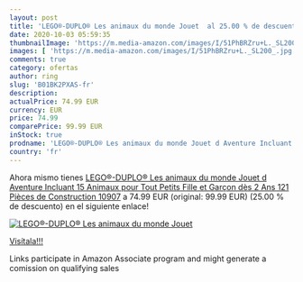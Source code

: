 ```yaml
---
layout: post
title: 'LEGO®-DUPLO® Les animaux du monde Jouet  al 25.00 % de descuento'
date: 2020-10-03 05:59:35
thumbnailImage: 'https://m.media-amazon.com/images/I/51PhBRZru+L._SL200_.jpg'
images: [ 'https://m.media-amazon.com/images/I/51PhBRZru+L._SL200_.jpg' ]
comments: true
category: ofertas
author: ring
slug: 'B01BK2PXAS-fr'
description:
actualPrice: 74.99 EUR
currency: EUR
price: 74.99
comparePrice: 99.99 EUR
inStock: true
prodname: 'LEGO®-DUPLO® Les animaux du monde Jouet d Aventure Incluant 15 Animaux pour Tout Petits  Fille et Garçon dès 2 Ans  121 Pièces de Construction 10907'
country: 'fr'
---
```


Ahora mismo tienes [LEGO®-DUPLO® Les animaux du monde Jouet d Aventure Incluant 15 Animaux pour Tout Petits  Fille et Garçon dès 2 Ans  121 Pièces de Construction 10907](https://www.amazon.fr/dp/B01BK2PXAS/?tag=tolees0d-21) a 74.99 EUR (original: 99.99 EUR) (25.00 %  de descuento) en el siguiente enlace!

[![LEGO®-DUPLO® Les animaux du monde Jouet ](https://m.media-amazon.com/images/I/51PhBRZru+L._SL200_.jpg)](https://www.amazon.fr/dp/B01BK2PXAS/?tag=tolees0d-21)

[Visítala!!!](https://www.amazon.fr/dp/B01BK2PXAS/?tag=tolees0d-21)

Links participate in Amazon Associate program and might generate a comission on qualifying sales

